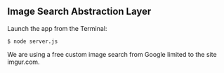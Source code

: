 ## Image Search Abstraction Layer

Launch the app from the Terminal:

    $ node server.js

We are using a free custom image search from Google limited to the site imgur.com. 